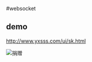 #websocket
## demo
<http://www.yxsss.com/ui/sk.html>

![捐赠](http://git.oschina.net/uploads/images/2016/0416/205247_8383443f_101862.png "微信收款")